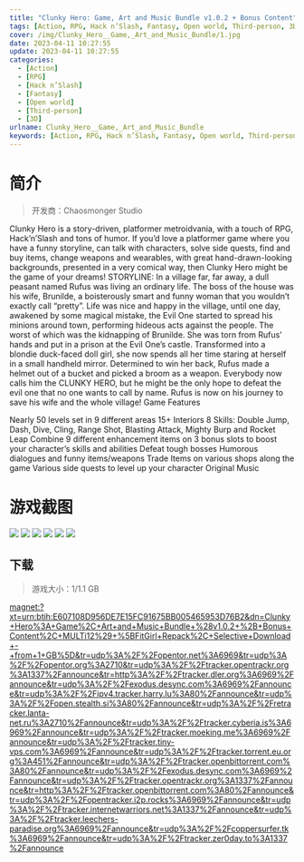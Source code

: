 ```yaml
---
title: "Clunky Hero: Game, Art and Music Bundle v1.0.2 + Bonus Content"
tags: [Action, RPG, Hack n’Slash, Fantasy, Open world, Third-person, 3D]
cover: /img/Clunky_Hero__Game,_Art_and_Music_Bundle/1.jpg
date: 2023-04-11 10:27:55
update: 2023-04-11 10:27:55
categories: 
  - [Action]
  - [RPG]
  - [Hack n’Slash]
  - [Fantasy]
  - [Open world]
  - [Third-person]
  - [3D]
urlname: Clunky_Hero__Game,_Art_and_Music_Bundle
keywords: [Action, RPG, Hack n’Slash, Fantasy, Open world, Third-person, 3D]
---
```

# 简介

> 开发商：Chaosmonger Studio

Clunky Hero is a story-driven, platformer metroidvania, with a touch of RPG, Hack’n’Slash and tons of humor. If you’d love a platformer game where you have a funny storyline, can talk with characters, solve side quests, find and buy items, change weapons and wearables, with great hand-drawn-looking backgrounds, presented in a very comical way, then Clunky Hero might be the game of your dreams!
STORYLINE:
In a village far, far away, a dull peasant named Rufus was living an ordinary life. The boss of the house was his wife, Brunilde, a boisterously smart and funny woman that you wouldn’t exactly call “pretty”. Life was nice and happy in the village, until one day, awakened by some magical mistake, the Evil One started to spread his minions around town, performing hideous acts against the people. The worst of which was the kidnapping of Brunilde. She was torn from Rufus’ hands and put in a prison at the Evil One’s castle. Transformed into a blondie duck-faced doll girl, she now spends all her time staring at herself in a small handheld mirror.
Determined to win her back, Rufus made a helmet out of a bucket and picked a broom as a weapon. Everybody now calls him the CLUNKY HERO, but he might be the only hope to defeat the evil one that no one wants to call by name. Rufus is now on his journey to save his wife and the whole village!
Game Features

Nearly 50 levels set in 9 different areas
15+ Interiors
8 Skills: Double Jump, Dash, Dive, Cling, Range Shot, Blasting Attack, Mighty Burp and Rocket Leap
Combine 9 different enhancement items on 3 bonus slots to boost your character’s skills and abilities
Defeat tough bosses
Humorous dialogues and funny items/weapons
Trade Items on various shops along the game
Various side quests to level up your character
Original Music

# 游戏截图

![](/img/Clunky_Hero__Game,_Art_and_Music_Bundle/2.jpg)
![](/img/Clunky_Hero__Game,_Art_and_Music_Bundle/3.jpg)
![](/img/Clunky_Hero__Game,_Art_and_Music_Bundle/4.jpg)
![](/img/Clunky_Hero__Game,_Art_and_Music_Bundle/5.jpg)
![](/img/Clunky_Hero__Game,_Art_and_Music_Bundle/6.jpg)
![](/img/Clunky_Hero__Game,_Art_and_Music_Bundle/7.jpg)


## 下载

> 游戏大小：1/1.1 GB

[magnet:?xt=urn:btih:E607108D956DE7E15FC91675BB005465953D76B2&amp;dn=Clunky+Hero%3A+Game%2C+Art+and+Music+Bundle+%28v1.0.2+%2B+Bonus+Content%2C+MULTi12%29+%5BFitGirl+Repack%2C+Selective+Download+-+from+1+GB%5D&amp;tr=udp%3A%2F%2Fopentor.net%3A6969&amp;tr=udp%3A%2F%2Fopentor.org%3A2710&amp;tr=udp%3A%2F%2Ftracker.opentrackr.org%3A1337%2Fannounce&amp;tr=http%3A%2F%2Ftracker.dler.org%3A6969%2Fannounce&amp;tr=udp%3A%2F%2Fexodus.desync.com%3A6969%2Fannounce&amp;tr=udp%3A%2F%2Fipv4.tracker.harry.lu%3A80%2Fannounce&amp;tr=udp%3A%2F%2Fopen.stealth.si%3A80%2Fannounce&amp;tr=udp%3A%2F%2Fretracker.lanta-net.ru%3A2710%2Fannounce&amp;tr=udp%3A%2F%2Ftracker.cyberia.is%3A6969%2Fannounce&amp;tr=udp%3A%2F%2Ftracker.moeking.me%3A6969%2Fannounce&amp;tr=udp%3A%2F%2Ftracker.tiny-vps.com%3A6969%2Fannounce&amp;tr=udp%3A%2F%2Ftracker.torrent.eu.org%3A451%2Fannounce&amp;tr=udp%3A%2F%2Ftracker.openbittorrent.com%3A80%2Fannounce&amp;tr=udp%3A%2F%2Fexodus.desync.com%3A6969%2Fannounce&amp;tr=udp%3A%2F%2Ftracker.opentrackr.org%3A1337%2Fannounce&amp;tr=http%3A%2F%2Ftracker.openbittorrent.com%3A80%2Fannounce&amp;tr=udp%3A%2F%2Fopentracker.i2p.rocks%3A6969%2Fannounce&amp;tr=udp%3A%2F%2Ftracker.internetwarriors.net%3A1337%2Fannounce&amp;tr=udp%3A%2F%2Ftracker.leechers-paradise.org%3A6969%2Fannounce&amp;tr=udp%3A%2F%2Fcoppersurfer.tk%3A6969%2Fannounce&amp;tr=udp%3A%2F%2Ftracker.zer0day.to%3A1337%2Fannounce](magnet:?xt=urn:btih:E607108D956DE7E15FC91675BB005465953D76B2&amp;dn=Clunky+Hero%3A+Game%2C+Art+and+Music+Bundle+%28v1.0.2+%2B+Bonus+Content%2C+MULTi12%29+%5BFitGirl+Repack%2C+Selective+Download+-+from+1+GB%5D&amp;tr=udp%3A%2F%2Fopentor.net%3A6969&amp;tr=udp%3A%2F%2Fopentor.org%3A2710&amp;tr=udp%3A%2F%2Ftracker.opentrackr.org%3A1337%2Fannounce&amp;tr=http%3A%2F%2Ftracker.dler.org%3A6969%2Fannounce&amp;tr=udp%3A%2F%2Fexodus.desync.com%3A6969%2Fannounce&amp;tr=udp%3A%2F%2Fipv4.tracker.harry.lu%3A80%2Fannounce&amp;tr=udp%3A%2F%2Fopen.stealth.si%3A80%2Fannounce&amp;tr=udp%3A%2F%2Fretracker.lanta-net.ru%3A2710%2Fannounce&amp;tr=udp%3A%2F%2Ftracker.cyberia.is%3A6969%2Fannounce&amp;tr=udp%3A%2F%2Ftracker.moeking.me%3A6969%2Fannounce&amp;tr=udp%3A%2F%2Ftracker.tiny-vps.com%3A6969%2Fannounce&amp;tr=udp%3A%2F%2Ftracker.torrent.eu.org%3A451%2Fannounce&amp;tr=udp%3A%2F%2Ftracker.openbittorrent.com%3A80%2Fannounce&amp;tr=udp%3A%2F%2Fexodus.desync.com%3A6969%2Fannounce&amp;tr=udp%3A%2F%2Ftracker.opentrackr.org%3A1337%2Fannounce&amp;tr=http%3A%2F%2Ftracker.openbittorrent.com%3A80%2Fannounce&amp;tr=udp%3A%2F%2Fopentracker.i2p.rocks%3A6969%2Fannounce&amp;tr=udp%3A%2F%2Ftracker.internetwarriors.net%3A1337%2Fannounce&amp;tr=udp%3A%2F%2Ftracker.leechers-paradise.org%3A6969%2Fannounce&amp;tr=udp%3A%2F%2Fcoppersurfer.tk%3A6969%2Fannounce&amp;tr=udp%3A%2F%2Ftracker.zer0day.to%3A1337%2Fannounce)